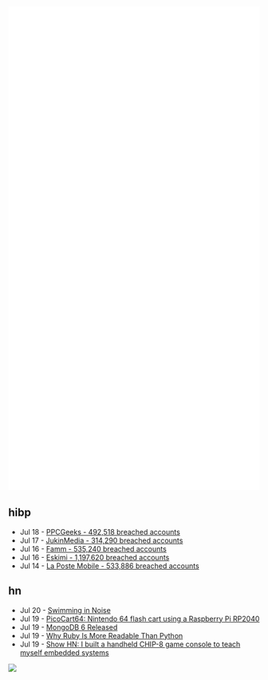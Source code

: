 ![Metrics](https://raw.githubusercontent.com/phixion/phixion/master/metrics.svg)

## hibp

<!--
for https://github.com/phixion/phixion/blob/main/.github/workflows/feeds.yml
-->
<!--START_SECTION:haveibeenpwnd-->
- Jul 18 - [PPCGeeks - 492,518 breached accounts](https://haveibeenpwned.com/PwnedWebsites#PPCGeeks)
- Jul 17 - [JukinMedia - 314,290 breached accounts](https://haveibeenpwned.com/PwnedWebsites#JukinMedia)
- Jul 16 - [Famm - 535,240 breached accounts](https://haveibeenpwned.com/PwnedWebsites#Famm)
- Jul 16 - [Eskimi - 1,197,620 breached accounts](https://haveibeenpwned.com/PwnedWebsites#Eskimi)
- Jul 14 - [La Poste Mobile - 533,886 breached accounts](https://haveibeenpwned.com/PwnedWebsites#LaPosteMobile)
<!--END_SECTION:haveibeenpwnd-->

## hn

<!--
for https://github.com/phixion/phixion/blob/main/.github/workflows/feeds.yml
-->
<!--START_SECTION:hn-->
- Jul 20 - [Swimming in Noise](https://nautil.us/swimming-in-noise-22162/)
- Jul 19 - [PicoCart64: Nintendo 64 flash cart using a Raspberry Pi RP2040](https://github.com/kbeckmann/PicoCart64)
- Jul 19 - [MongoDB 6 Released](https://www.mongodb.com/blog/post/mongodb-6-0-now-available)
- Jul 19 - [Why Ruby Is More Readable Than Python](https://confuzeus.com/posts/python-ruby-readability/)
- Jul 19 - [Show HN: I built a handheld CHIP-8 game console to teach myself embedded systems](https://github.com/kurtjd/CHIPnGo)
<!--END_SECTION:hn-->

<!--
for https://yhype.me
-->
![](https://hit.yhype.me/github/profile?user_id=13013670)
